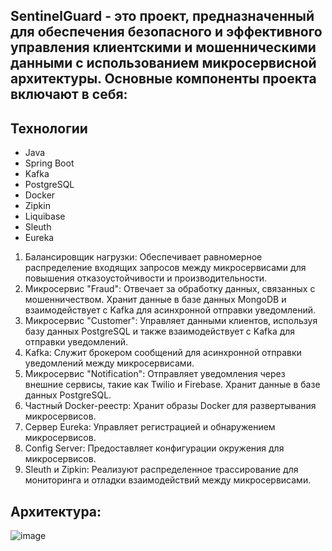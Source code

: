 ## SentinelGuard - это проект, предназначенный для обеспечения безопасного и эффективного управления клиентскими и мошенническими данными с использованием микросервисной архитектуры. Основные компоненты проекта включают в себя:

## Технологии
- Java
- Spring Boot
- Kafka
- PostgreSQL
- Docker
- Zipkin
- Liquibase
- Sleuth
- Eureka

1. Балансировщик нагрузки: Обеспечивает равномерное распределение входящих запросов между микросервисами для повышения отказоустойчивости и производительности.
2. Микросервис "Fraud": Отвечает за обработку данных, связанных с мошенничеством. Хранит данные в базе данных MongoDB и взаимодействует с Kafka для асинхронной отправки уведомлений.
3. Микросервис "Customer": Управляет данными клиентов, используя базу данных PostgreSQL и также взаимодействует с Kafka для отправки уведомлений.
4. Kafka: Служит брокером сообщений для асинхронной отправки уведомлений между микросервисами.
5. Микросервис "Notification": Отправляет уведомления через внешние сервисы, такие как Twilio и Firebase. Хранит данные в базе данных PostgreSQL.
6. Частный Docker-реестр: Хранит образы Docker для развертывания микросервисов.
7. Сервер Eureka: Управляет регистрацией и обнаружением микросервисов.
8. Config Server: Предоставляет конфигурации окружения для микросервисов.
9. Sleuth и Zipkin: Реализуют распределенное трассирование для мониторинга и отладки взаимодействий между микросервисами.

## Архитектура:
![image](https://github.com/AntonRudnikovskiy/SentinelGuard/assets/109467887/b9004141-9c5e-4284-9be9-93f9e524f1d2)

